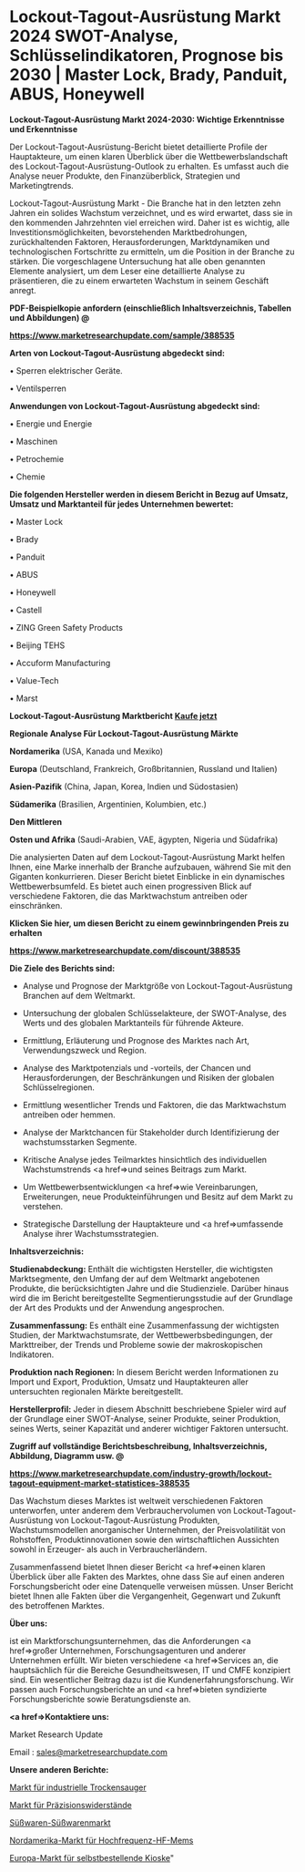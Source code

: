 # Lockout-Tagout-Ausrüstung Markt 2024 SWOT-Analyse, Schlüsselindikatoren, Prognose bis 2030 | Master Lock, Brady, Panduit, ABUS, Honeywell

<strong>Lockout-Tagout-Ausrüstung Markt 2024-2030: Wichtige Erkenntnisse und Erkenntnisse</strong>

Der Lockout-Tagout-Ausrüstung-Bericht bietet detaillierte Profile der Hauptakteure, um einen klaren Überblick über die Wettbewerbslandschaft des Lockout-Tagout-Ausrüstung-Outlook zu erhalten. Es umfasst auch die Analyse neuer Produkte, den Finanzüberblick, Strategien und Marketingtrends.

Lockout-Tagout-Ausrüstung Markt - Die Branche hat in den letzten zehn Jahren ein solides Wachstum verzeichnet, und es wird erwartet, dass sie in den kommenden Jahrzehnten viel erreichen wird. Daher ist es wichtig, alle Investitionsmöglichkeiten, bevorstehenden Marktbedrohungen, zurückhaltenden Faktoren, Herausforderungen, Marktdynamiken und technologischen Fortschritte zu ermitteln, um die Position in der Branche zu stärken. Die vorgeschlagene Untersuchung hat alle oben genannten Elemente analysiert, um dem Leser eine detaillierte Analyse zu präsentieren, die zu einem erwarteten Wachstum in seinem Geschäft anregt.



<strong><b>PDF-Beispielkopie anfordern (einschließlich Inhaltsverzeichnis, Tabellen und Abbildungen) @ </b></strong>

<strong><a href=https://www.marketresearchupdate.com/sample/388535>

<strong>https://www.marketresearchupdate.com/sample/388535</u></a></strong></strong>



<strong>Arten von Lockout-Tagout-Ausrüstung abgedeckt sind:</strong>

• Sperren elektrischer Geräte.

• Ventilsperren



<strong>Anwendungen von Lockout-Tagout-Ausrüstung abgedeckt sind:</strong>

• Energie und Energie

• Maschinen

• Petrochemie

• Chemie



<strong>Die folgenden Hersteller werden in diesem Bericht in Bezug auf Umsatz, Umsatz und Marktanteil für jedes Unternehmen bewertet:</strong>

• Master Lock

• Brady

• Panduit

• ABUS

• Honeywell

• Castell

• ZING Green Safety Products

• Beijing TEHS

• Accuform Manufacturing

• Value-Tech

• Marst



<strong>Lockout-Tagout-Ausrüstung Marktbericht <a href=https://www.marketresearchupdate.com/buynow/388535>Kaufe jetzt</a></strong>



<strong>Regionale Analyse Für Lockout-Tagout-Ausrüstung Märkte</strong>



<strong>Nordamerika</strong> (USA, Kanada und Mexiko)



<strong>Europa</strong> (Deutschland, Frankreich, Großbritannien, Russland und Italien)



<strong>Asien-Pazifik</strong> (China, Japan, Korea, Indien und Südostasien)



<strong>Südamerika</strong> (Brasilien, Argentinien, Kolumbien, etc.)



<strong>Den Mittleren</strong> 

<strong>Osten und Afrika</strong> (Saudi-Arabien, VAE, ägypten, Nigeria und Südafrika)

Die analysierten Daten auf dem Lockout-Tagout-Ausrüstung Markt helfen Ihnen, eine Marke innerhalb der Branche aufzubauen, während Sie mit den Giganten konkurrieren. Dieser Bericht bietet Einblicke in ein dynamisches Wettbewerbsumfeld. Es bietet auch einen progressiven Blick auf verschiedene Faktoren, die das Marktwachstum antreiben oder einschränken.



<strong>Klicken Sie hier, um diesen Bericht zu einem gewinnbringenden Preis zu erhalten
</strong>

<strong><a href=https://www.marketresearchupdate.com/discount/388535>https://www.marketresearchupdate.com/discount/388535</b></u></strong></a>



<strong>Die Ziele des Berichts sind:</strong>

- Analyse und Prognose der Marktgröße von Lockout-Tagout-Ausrüstung Branchen auf dem Weltmarkt.

- Untersuchung der globalen Schlüsselakteure, der SWOT-Analyse, des Werts und des globalen Marktanteils für führende Akteure.

- Ermittlung, Erläuterung und Prognose des Marktes nach Art, Verwendungszweck und Region.

- Analyse des Marktpotenzials und -vorteils, der Chancen und Herausforderungen, der Beschränkungen und Risiken der globalen Schlüsselregionen.

- Ermittlung wesentlicher Trends und Faktoren, die das Marktwachstum antreiben oder hemmen.

- Analyse der Marktchancen für Stakeholder durch Identifizierung der wachstumsstarken Segmente.

- Kritische Analyse jedes Teilmarktes hinsichtlich des individuellen Wachstumstrends <a href=>und</a> seines Beitrags zum Markt.

- Um Wettbewerbsentwicklungen <a href=>wie</a> Vereinbarungen, Erweiterungen, neue Produkteinführungen und Besitz auf dem Markt zu verstehen.

- Strategische Darstellung der Hauptakteure und <a href=>umfas</a>sende Analyse ihrer Wachstumsstrategien.



<strong>Inhaltsverzeichnis:</strong>



<strong>Studienabdeckung:</strong> Enthält die wichtigsten Hersteller, die wichtigsten Marktsegmente, den Umfang der auf dem Weltmarkt angebotenen Produkte, die berücksichtigten Jahre und die Studienziele. Darüber hinaus wird die im Bericht bereitgestellte Segmentierungsstudie auf der Grundlage der Art des Produkts und der Anwendung angesprochen.



<strong>Zusammenfassung:</strong> Es enthält eine Zusammenfassung der wichtigsten Studien, der Marktwachstumsrate, der Wettbewerbsbedingungen, der Markttreiber, der Trends und Probleme sowie der makroskopischen Indikatoren.



<strong>Produktion nach Regionen:</strong> In diesem Bericht werden Informationen zu Import und Export, Produktion, Umsatz und Hauptakteuren aller untersuchten regionalen Märkte bereitgestellt.



<strong>Herstellerprofil:</strong> Jeder in diesem Abschnitt beschriebene Spieler wird auf der Grundlage einer SWOT-Analyse, seiner Produkte, seiner Produktion, seines Werts, seiner Kapazität und anderer wichtiger Faktoren untersucht.



<strong><b>Zugriff auf vollständige Berichtsbeschreibung, Inhaltsverzeichnis, Abbildung, Diagramm usw. @ </b></strong>

<strong><a href=https://www.marketresearchupdate.com/industry-growth/lockout-tagout-equipment-market-statistices-388535>https://www.marketresearchupdate.com/industry-growth/lockout-tagout-equipment-market-statistices-388535</a></strong>

Das Wachstum dieses Marktes ist weltweit verschiedenen Faktoren unterworfen, unter anderem dem Verbrauchervolumen von Lockout-Tagout-Ausrüstung von Lockout-Tagout-Ausrüstung Produkten, Wachstumsmodellen anorganischer Unternehmen, der Preisvolatilität von Rohstoffen, Produktinnovationen sowie den wirtschaftlichen Aussichten sowohl in Erzeuger- als auch in Verbraucherländern.

Zusammenfassend bietet Ihnen dieser Bericht <a href=>einen</a> klaren Überblick über alle Fakten des Marktes, ohne dass Sie auf einen anderen Forschungsbericht oder eine Datenquelle verweisen müssen. Unser Bericht bietet Ihnen alle Fakten über die Vergangenheit, Gegenwart und Zukunft des betroffenen Marktes.



<strong>Über uns:</strong>

 ist ein Marktforschungsunternehmen, das die Anforderungen <a href=>großer</a> Unternehmen, Forschungsagenturen und anderer Unternehmen erfüllt. Wir bieten verschiedene <a href=>Services</a> an, die hauptsächlich für die Bereiche Gesundheitswesen, IT und CMFE konzipiert sind. Ein wesentlicher Beitrag dazu ist die Kundenerfahrungsforschung. Wir passen auch Forschungsberichte an und <a href=>bieten</a> syndizierte Forschungsberichte sowie Beratungsdienste an.



<strong><a href=>Kontaktiere uns:</a></strong>

Market Research Update

Email : sales@marketresearchupdate.com



<strong>Unsere anderen Berichte:</strong>

<a href=https://www.linkedin.com/pulse/industrial-dry-vacuum-cleaners-market-analyzing>Markt für industrielle Trockensauger</a>

<a href=https://www.linkedin.com/pulse/precision-resistors-market-analysis-segment>Markt für Präzisionswiderstände</a>

<a href=https://www.linkedin.com/pulse/confectioneries-sweets-market-outlooks-2023>Süßwaren-Süßwarenmarkt</a>

<a href=https://www.linkedin.com/pulse/north-america-radio-frequency-rf-mems-market>Nordamerika-Markt für Hochfrequenz-HF-Mems</a>

<a href=https://www.linkedin.com/pulse/europe-self-ordering-kiosk-market-2023-2030-xszqf/>Europa-Markt für selbstbestellende Kioske</a>"
